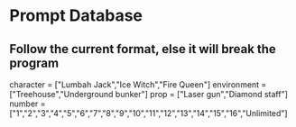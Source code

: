 # Prompt Database
## Follow the current format, else it will break the program
character = ["Lumbah Jack","Ice Witch","Fire Queen"]
environment = ["Treehouse","Underground bunker"]
prop = ["Laser gun","Diamond staff"]
number = ["1","2","3","4","5","6","7","8","9","10","11","12","13","14","15","16","Unlimited"]